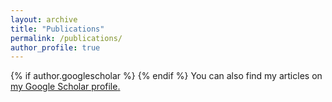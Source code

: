 ```yaml
---
layout: archive
title: "Publications"
permalink: /publications/
author_profile: true
---
```


{% if author.googlescholar %}
{% endif %}
You can also find my articles on <u><a href="{{author.googlescholar}}">my Google Scholar profile</a>.</u>

<!--
{% include base_path %}

{% for post in site.publications reversed %}
  {% include archive-single.html %}
{% endfor %}
-->
